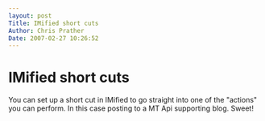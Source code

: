 ```yaml
---
layout: post
Title: IMified short cuts  
Author: Chris Prather
Date: 2007-02-27 10:26:52
---
```


# IMified short cuts
You can set up a short cut in IMified to go straight into one of the "actions" you can perform. In this case posting to a MT Api supporting blog. Sweet!
